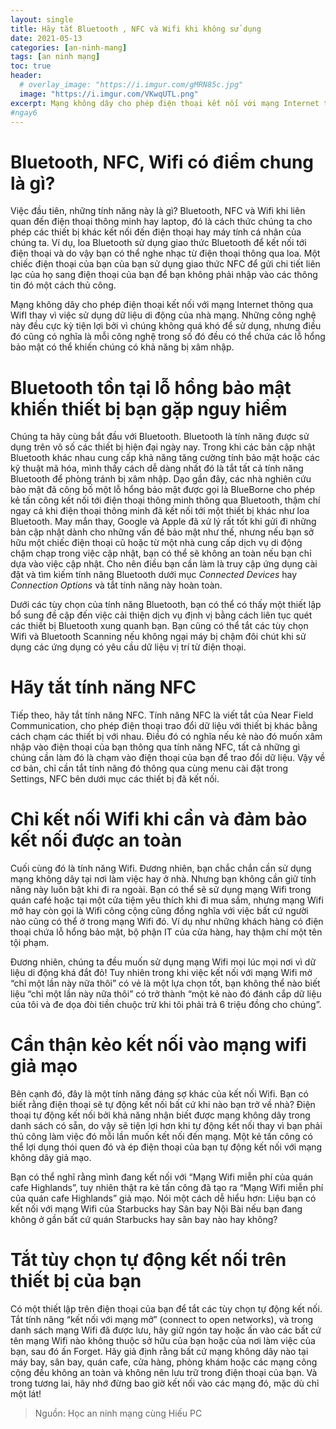 ```yaml
---
layout: single
title: Hãy tắt Bluetooth , NFC và Wifi khi không sử dụng
date: 2021-05-13
categories: [an-ninh-mang]
tags: [an ninh mạng]
toc: true
header:
  # overlay_image: "https://i.imgur.com/gMRN85c.jpg"
  image: "https://i.imgur.com/VKwqUTL.png"
excerpt: Mạng không dây cho phép điện thoại kết nối với mạng Internet thông qua WifI thay vì việc sử dụng dữ liệu di động của nhà mạng. Những công nghệ này đều cực kỳ tiện lợi bởi vì chúng không quá khó để sử dụng, nhưng điều đó cũng có nghĩa là mỗi công nghệ trong số đó đều có thể chứa các lỗ hổng bảo mật có thể khiến chúng có khả năng bị xâm nhập.
#ngay6
---
```

# Bluetooth, NFC, Wifi có điểm chung là gì?
Việc đầu tiên, những tính năng này là gì? Bluetooth, NFC và Wifi khi liên quan đến điện thoại thông minh hay laptop, đó là cách thức chúng ta cho phép các thiết bị khác kết nối đến điện thoại hay máy tính cá nhân của chúng ta. Ví dụ, loa Bluetooth sử dụng giao thức Bluetooth để kết nối tới điện thoại và do vậy bạn có thể nghe nhạc từ điện thoại thông qua loa. Một chiếc điện thoại của bạn của bạn sử dụng giao thức NFC để gửi chi tiết liên lạc của họ sang điện thoại của bạn để bạn không phải nhập vào các thông tin đó một cách thủ công.

Mạng không dây cho phép điện thoại kết nối với mạng Internet thông qua WifI thay vì việc sử dụng dữ liệu di động của nhà mạng. Những công nghệ này đều cực kỳ tiện lợi bởi vì chúng không quá khó để sử dụng, nhưng điều đó cũng có nghĩa là mỗi công nghệ trong số đó đều có thể chứa các lỗ hổng bảo mật có thể khiến chúng có khả năng bị xâm nhập.
# Bluetooth tồn tại lỗ hổng bảo mật khiến thiết bị bạn gặp nguy hiểm
Chúng ta hãy cùng bắt đầu với Bluetooth. Bluetooth là tính năng được sử dụng trên vô số các thiết bị hiện đại ngày nay. Trong khi các bản cập nhật Bluetooth khác nhau cung cấp khả năng tăng cường tính bảo mật hoặc các kỹ thuật mã hóa, mình thấy cách dễ dàng nhất đó là tắt tất cả tính năng Bluetooth để phòng tránh bị xâm nhập. Dạo gần đây, các nhà nghiên cứu bảo mật đã công bố một lỗ hổng bảo mật được gọi là BlueBorne cho phép kẻ tấn công kết nối tới điện thoại thông minh thông qua Bluetooth, thậm chí ngay cả khi điện thoại thông minh đã kết nối tới một thiết bị khác như loa Bluetooth.
May mắn thay, Google và Apple đã xử lý rất tốt khi gửi đi những bản cập nhật dành cho những vấn đề bảo mật như thế, nhưng nếu bạn sở hữu một chiếc điện thoại cũ hoặc từ một nhà cung cấp dịch vụ di động chậm chạp trong việc cập nhật, bạn có thể sẽ không an toàn nếu bạn chỉ dựa vào việc cập nhật. Cho nên điều bạn cần làm là truy cập ứng dụng cài đặt và tìm kiếm tính năng Bluetooth dưới mục *Connected Devices* hay *Connection Options* và tắt tính năng này hoàn toàn.

Dưới các tùy chọn của tính năng Bluetooth, bạn có thể có thấy một thiết lập bổ sung đề cập đến việc cải thiện dịch vụ định vị bằng cách liên tục quét các thiết bị Bluetooth xung quanh bạn. Bạn cũng có thể tắt các tùy chọn Wifi và Bluetooth Scanning nếu không ngại máy bị chậm đôi chút khi sử dụng các ứng dụng có yêu cầu dữ liệu vị trí từ điện thoại.

# Hãy tắt tính năng NFC
Tiếp theo, hãy tắt tính năng NFC. Tính năng NFC là viết tắt của Near Field Communication, cho phép điện thoại trao đổi dữ liệu với thiết bị khác bằng cách chạm các thiết bị với nhau. Điều đó có nghĩa nếu kẻ nào đó muốn xâm nhập vào điện thoại của bạn thông qua tính năng NFC, tất cả những gì chúng cần làm đó là chạm vào điện thoại của bạn để trao đổi dữ liệu. Vậy về cơ bản, chỉ cần tắt tính năng đó thông qua cùng menu cài đặt trong Settings, NFC bên dưới mục các thiết bị đã kết nối.

# Chỉ kết nối Wifi khi cần và đảm bảo kết nối được an toàn
Cuối cùng đó là tính năng Wifi. Đương nhiên, bạn chắc chắn cần sử dụng mạng không dây tại nơi làm việc hay ở nhà. Nhưng bạn không cần giữ tính năng này luôn bật khi đi ra ngoài. Bạn có thể sẽ sử dụng mạng Wifi trong quán café hoặc tại một cửa tiệm yêu thích khi đi mua sắm, nhưng mạng Wifi mở hay còn gọi là Wifi công cộng cũng đồng nghĩa với việc bất cứ người nào cũng có thể ở trong mạng Wifi đó. Ví dụ như những khách hàng có điện thoại chứa lỗ hổng bảo mật, bộ phận IT của cửa hàng, hay thậm chí một tên tội phạm.

Đương nhiên, chúng ta đều muốn sử dụng mạng Wifi mọi lúc mọi nơi vì dữ liệu di động khá đắt đỏ! Tuy nhiên trong khi việc kết nối với mạng Wifi mở “chỉ một lần này nữa thôi” có vẻ là một lựa chọn tốt, bạn không thể nào biết liệu “chỉ một lần này nữa thôi” có trở thành “một kẻ nào đó đánh cắp dữ liệu của tôi và đe dọa đòi tiền chuộc trừ khi tôi phải trả 6 triệu đồng cho chúng”.

# Cẩn thận kẻo kết nối vào mạng wifi giả mạo
Bên cạnh đó, đây là một tính năng đáng sợ khác của kết nối Wifi. Bạn có biết rằng điện thoại sẽ tự động kết nối bất cứ khi nào bạn trở về nhà? Điện thoại tự động kết nối bởi khả năng nhận biết được mạng không dây trong danh sách có sẵn, do vậy sẽ tiện lợi hơn khi tự động kết nối thay vì bạn phải thủ công làm việc đó mỗi lần muốn kết nối đến mạng. Một kẻ tấn công có thể lợi dụng thói quen đó và ép điện thoại của bạn tự động kết nối với mạng không dây giả mạo.

Bạn có thể nghĩ rằng mình đang kết nối với “Mạng Wifi miễn phí của quán cafe Highlands”, tuy nhiên thật ra kẻ tấn công đã tạo ra “Mạng Wifi miễn phí của quán cafe Highlands” giả mạo. Nói một cách dễ hiểu hơn: Liệu bạn có kết nối với mạng Wifi của Starbucks hay Sân bay Nội Bài nếu bạn đang không ở gần bất cứ quán Starbucks hay sân bay nào hay không?

# Tắt tùy chọn tự động kết nối trên thiết bị của bạn
Có một thiết lập trên điện thoại của bạn để tắt các tùy chọn tự động kết nối. Tắt tính năng “kết nối với mạng mở” (connect to open networks), và trong danh sách mạng Wifi đã được lưu, hãy giữ ngón tay hoặc ấn vào các bất cứ tên mạng Wifi nào không thuộc sở hữu của bạn hoặc của nơi làm việc của bạn, sau đó ấn Forget. Hãy giả định rằng bất cứ mạng không dây nào tại máy bay, sân bay, quán cafe, cửa hàng, phòng khám hoặc các mạng công cộng đều không an toàn và không nên lưu trữ trong điện thoại của bạn. Và trong tương lai, hãy nhớ đừng bao giờ kết nối vào các mạng đó, mặc dù chỉ một lát!
>Nguồn: Học an ninh mạng cùng Hiếu PC